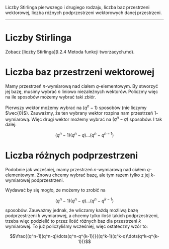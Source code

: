 Liczby Stirlinga pierwszego i drugiego rodzaju, liczba baz przestrzeni wektorowej, liczba różnych podprzestrzeni wektorowych danej przestrzeni.

---

# Liczby Stirlinga
Zobacz [liczby Stirlinga](I.2.4 Metoda funkcji tworzacych.md).

# Liczba baz przestrzeni wektorowej
Mamy przestrzeń $n$-wymiarową nad ciałem $q$-elementowym. By stworzyć jej bazę, musimy wybrać $n$ liniowo niezależnych wektorów. Policzmy więc na ile sposobów możemy wybrać taki zbiór.

Pierwszy wektor możemy wybrać na $(q^n-1)$ sposobów (nie liczymy $\vec{0}$). Zauważmy, że ten wybrany wektor rozpina nam przestrzeń $1$-wymiarową. Więc drugi wektor możemy wybrać na $(q^n-q)$ sposobów. I tak dalej:

$$(q^n-1)(q^n-q)\dots(q^n-q^{n-1})$$

# Liczba różnych podprzestrzeni
Podobnie jak wcześniej, mamy przestrzeń $n$-wymiarową nad ciałem $q$-elementowym. Znowu chcemy wybrać bazę, ale tym razem tylko z jej $k$-wymiarowej podprzestrzeni.

Wydawać by się mogło, że możemy to zrobić na

$$(q^n-1)(q^n-q)\dots(q^n-q^{k-1})$$

sposobów. Zauważmy jednak, że wliczamy każdą możliwą bazę podprzestrzeni $k$ wymiarowej, a chcemy tylko ilość takich podprzestrzeni, trzeba więc podzielić to przez ilość różnych baz dla przestrzeni $k$ wymiarowej. To już policzyliśmy wcześniej, więc ostateczny wzór to:

$$\frac{(q^n-1)(q^n-q)\dots(q^n-q^{k-1})}{(q^k-1)(q^k-q)\dots(q^k-q^{k-1})}$$
